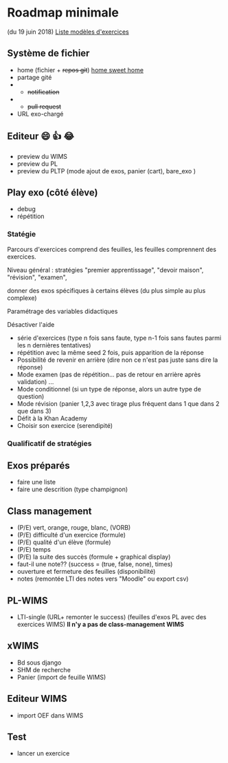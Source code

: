 # Roadmap minimale 
(du 19 juin 2018)
[Liste modèles d'exercices](../exerciceModeles.md)

## Système de fichier
* home (fichier + ~~repos git~~)
    [home sweet home](../concept/home.md)
* partage gité 
* * ~~notification~~
* * ~~pull request~~
* URL exo-chargé

## Editeur :smile: :+1: :joy:

* preview du WIMS
* preview du PL
* preview du PLTP (mode ajout de exos, panier (cart), bare_exo )


## Play exo (côté élève)
* debug
* répétition

### Statégie 

Parcours d'exercices comprend des feuilles, les feuilles comprennent des exercices. 

Niveau général : stratégies "premier apprentissage", "devoir maison", "révision", "examen",

donner des exos spécifiques à certains élèves (du plus simple au plus complexe)

Paramétrage des variables didactiques 

Désactiver l'aide


* série d'exercices (type n fois sans faute, type n-1 fois sans fautes parmi les n dernières tentatives)
* répétition avec la même seed 2 fois, puis apparition de la réponse
* Possibilité de revenir en arrière (dire non ce n'est pas juste sans dire la réponse)
* Mode examen (pas de répétition... pas de retour en arrière après validation) ...
* Mode conditionnel (si un type de réponse, alors un autre type de question)
* Mode révision (panier 1,2,3 avec tirage plus fréquent dans 1 que dans  2 que dans 3)
* Défit à la  Khan Academy 
* Choisir son exercice (serendipité) 

### Qualificatif de stratégies


## Exos préparés
* faire une liste
* faire une descrition (type champignon)



## Class management
* (P/E) vert,  orange, rouge, blanc, (VORB)
* (P/E) difficulté d'un exercice (formule)
* (P/E) qualité d'un élève (formule)
* (P/E) temps 
* (P/E) la suite des succès (formule + graphical display)
* faut-il une note?? (success = (true, false, none), times)
* ouverture et fermeture des feuilles (disponibilité)
* notes (remontée LTI des notes vers "Moodle" ou export csv)


## PL-WIMS
* LTI-single  (URL+ remonter le success) (feuilles d'exos PL avec des exercices WIMS)
**Il n'y a pas de class-management WIMS**

## xWIMS
* Bd sous django
* SHM de recherche
* Panier (import de feuille WIMS)

## Editeur WIMS
* import OEF dans WIMS 

## Test
* lancer un exercice 
